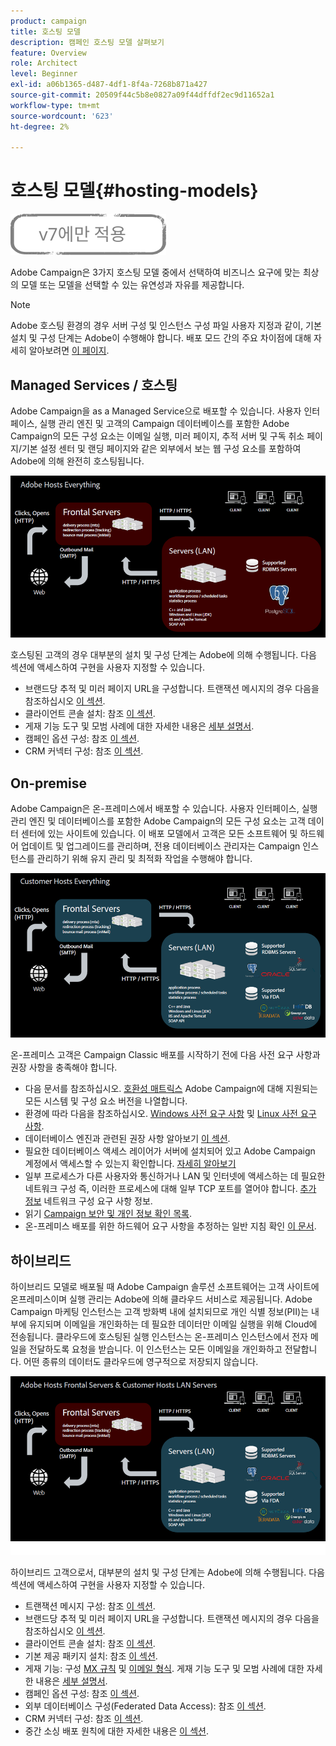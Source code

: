 ```yaml
---
product: campaign
title: 호스팅 모델
description: 캠페인 호스팅 모델 살펴보기
feature: Overview
role: Architect
level: Beginner
exl-id: a06b1365-d487-4df1-8f4a-7268b871a427
source-git-commit: 20509f44c5b8e0827a09f44dffdf2ec9d11652a1
workflow-type: tm+mt
source-wordcount: '623'
ht-degree: 2%

---
```


# 호스팅 모델{#hosting-models}

![](../../assets/v7-only.svg)

Adobe Campaign은 3가지 호스팅 모델 중에서 선택하여 비즈니스 요구에 맞는 최상의 모델 또는 모델을 선택할 수 있는 유연성과 자유를 제공합니다.

>[!NOTE]
>
>Adobe 호스팅 환경의 경우 서버 구성 및 인스턴스 구성 파일 사용자 지정과 같이, 기본 설치 및 구성 단계는 Adobe이 수행해야 합니다. 배포 모드 간의 주요 차이점에 대해 자세히 알아보려면 [이 페이지](../../installation/using/capability-matrix.md).

## Managed Services / 호스팅

Adobe Campaign을 as a Managed Service으로 배포할 수 있습니다. 사용자 인터페이스, 실행 관리 엔진 및 고객의 Campaign 데이터베이스를 포함한 Adobe Campaign의 모든 구성 요소는 이메일 실행, 미러 페이지, 추적 서버 및 구독 취소 페이지/기본 설정 센터 및 랜딩 페이지와 같은 외부에서 보는 웹 구성 요소를 포함하여 Adobe에 의해 완전히 호스팅됩니다.

![](assets/deployment_hosted.png)

호스팅된 고객의 경우 대부분의 설치 및 구성 단계는 Adobe에 의해 수행됩니다. 다음 섹션에 액세스하여 구현을 사용자 지정할 수 있습니다.

* 브랜드당 추적 및 미러 페이지 URL을 구성합니다. 트랜잭션 메시지의 경우 다음을 참조하십시오 [이 섹션](../../message-center/using/additional-configurations.md#configuring-multibranding).
* 클라이언트 콘솔 설치: 참조 [이 섹션](../../installation/using/installing-the-client-console.md).
* 게재 기능 도구 및 모범 사례에 대한 자세한 내용은 [세부 설명서](../../delivery/using/about-deliverability.md).
* 캠페인 옵션 구성: 참조 [이 섹션](../../installation/using/configuring-campaign-options.md).
* CRM 커넥터 구성: 참조 [이 섹션](../../platform/using/crm-connectors.md).

## On-premise

Adobe Campaign은 온-프레미스에서 배포할 수 있습니다. 사용자 인터페이스, 실행 관리 엔진 및 데이터베이스를 포함한 Adobe Campaign의 모든 구성 요소는 고객 데이터 센터에 있는 사이트에 있습니다. 이 배포 모델에서 고객은 모든 소프트웨어 및 하드웨어 업데이트 및 업그레이드를 관리하며, 전용 데이터베이스 관리자는 Campaign 인스턴스를 관리하기 위해 유지 관리 및 최적화 작업을 수행해야 합니다.

![](assets/deployment_onpremise.png)

온-프레미스 고객은 Campaign Classic 배포를 시작하기 전에 다음 사전 요구 사항과 권장 사항을 충족해야 합니다.

* 다음 문서를 참조하십시오. [호환성 매트릭스](../../rn/using/compatibility-matrix.md) Adobe Campaign에 대해 지원되는 모든 시스템 및 구성 요소 버전을 나열합니다.
* 환경에 따라 다음을 참조하십시오. [Windows 사전 요구 사항](../../installation/using/prerequisites-of-campaign-installation-in-windows.md) 및 [Linux 사전 요구 사항](../../installation/using/prerequisites-of-campaign-installation-in-linux.md).
* 데이터베이스 엔진과 관련된 권장 사항 알아보기 [이 섹션](../../installation/using/database.md).
* 필요한 데이터베이스 액세스 레이어가 서버에 설치되어 있고 Adobe Campaign 계정에서 액세스할 수 있는지 확인합니다. [자세히 알아보기](../../installation/using/application-server.md)
* 일부 프로세스가 다른 사용자와 통신하거나 LAN 및 인터넷에 액세스하는 데 필요한 네트워크 구성 즉, 이러한 프로세스에 대해 일부 TCP 포트를 열어야 합니다. [추가 정보](../../installation/using/network-configuration.md) 네트워크 구성 요구 사항 정보.
* 읽기 [Campaign 보안 및 개인 정보 확인 목록](https://helpx.adobe.com/kr/campaign/kb/acc-security.html).
* 온-프레미스 배포를 위한 하드웨어 요구 사항을 추정하는 일반 지침 확인 [이 문서](https://helpx.adobe.com/kr/campaign/kb/hardware-sizing-guide.html).

## 하이브리드

하이브리드 모델로 배포될 때 Adobe Campaign 솔루션 소프트웨어는 고객 사이트에 온프레미스이며 실행 관리는 Adobe에 의해 클라우드 서비스로 제공됩니다. Adobe Campaign 마케팅 인스턴스는 고객 방화벽 내에 설치되므로 개인 식별 정보(PII)는 내부에 유지되며 이메일을 개인화하는 데 필요한 데이터만 이메일 실행을 위해 Cloud에 전송됩니다. 클라우드에 호스팅된 실행 인스턴스는 온-프레미스 인스턴스에서 전자 메일을 전달하도록 요청을 받습니다. 이 인스턴스는 모든 이메일을 개인화하고 전달합니다. 어떤 종류의 데이터도 클라우드에 영구적으로 저장되지 않습니다.

![](assets/deployment_hybrid.png)

하이브리드 고객으로서, 대부분의 설치 및 구성 단계는 Adobe에 의해 수행됩니다. 다음 섹션에 액세스하여 구현을 사용자 지정할 수 있습니다.

* 트랜잭션 메시지 구성: 참조 [이 섹션](../../message-center/using/transactional-messaging-architecture.md).
* 브랜드당 추적 및 미러 페이지 URL을 구성합니다. 트랜잭션 메시지의 경우 다음을 참조하십시오 [이 섹션](../../message-center/using/additional-configurations.md#configuring-multibranding).
* 클라이언트 콘솔 설치: 참조 [이 섹션](../../installation/using/installing-the-client-console.md).
* 기본 제공 패키지 설치: 참조 [이 섹션](../../installation/using/installing-campaign-standard-packages.md).
* 게재 기능: 구성 [MX 규칙](../../installation/using/email-deliverability.md#mx-configuration) 및 [이메일 형식](../../installation/using/email-deliverability.md#managing-email-formats). 게재 기능 도구 및 모범 사례에 대한 자세한 내용은 [세부 설명서](../../delivery/using/about-deliverability.md).
* 캠페인 옵션 구성: 참조 [이 섹션](../../installation/using/configuring-campaign-options.md).
* 외부 데이터베이스 구성(Federated Data Access): 참조 [이 섹션](../../installation/using/about-fda.md).
* CRM 커넥터 구성: 참조 [이 섹션](../../platform/using/crm-connectors.md).
* 중간 소싱 배포 원칙에 대한 자세한 내용은 [이 섹션](../../installation/using/mid-sourcing-deployment.md).
